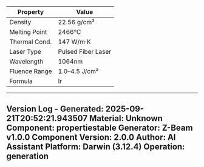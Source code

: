 | Property | Value |
|----------|-------|
| Density | 22.56 g/cm³ |
| Melting Point | 2466°C |
| Thermal Cond. | 147 W/m·K |
| Laser Type | Pulsed Fiber Laser |
| Wavelength | 1064nm |
| Fluence Range | 1.0–4.5 J/cm² |
| Formula | Ir |


---
Version Log - Generated: 2025-09-21T20:52:21.943507
Material: Unknown
Component: propertiestable
Generator: Z-Beam v1.0.0
Component Version: 2.0.0
Author: AI Assistant
Platform: Darwin (3.12.4)
Operation: generation
---
